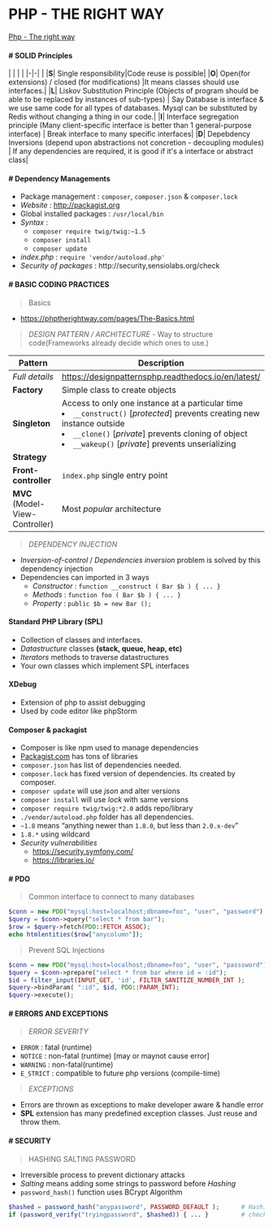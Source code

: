 # PHP - THE RIGHT WAY 

[Php - The right way](http://phptherightway.com)

#### # SOLID Principles

| | | |
|-|-| |
|**S**| Single responsibility|Code reuse is possible|
|**O**| Open(for extensions) / closed (for modifications) |It means classes should use interfaces.|
|**L**| Liskov Substitution Principle (Objects of program should be able to be replaced by instances of sub-types) | Say Database is interface & we use same code for all types of databases. Mysql can be substituted by Redis without changing a thing in our code.|
|**I**| Interface segregation principle (Many client-specific interface is better than 1 general-purpose interface) | Break interface to many specific interfaces|
|**D**| Depebdency Inversions (depend upon abstractions not concretion - decoupling modules) | If any dependencies are required, it is good if it's a interface or abstract class|

#### # Dependency Managements

- Package management : `composer`, `composer.json` & `composer.lock`
- *Website* : http://packagist.org
- Global installed packages : `/usr/local/bin`
- *Syntax* : 
    - `composer require twig/twig:~1.5`
    - `composer install` 
    - `composer update`
- *index.php* : `require 'vendor/autoload.php'`
- *Security of packages* : http://security,sensiolabs.org/check

#### # BASIC CODING PRACTICES

> Basics

- https://phptherightway.com/pages/The-Basics.html

> *DESIGN PATTERN / ARCHITECTURE* - Way to structure code(Frameworks already decide which ones to use.)

|Pattern|Description|
|-|-|
|*Full details*|https://designpatternsphp.readthedocs.io/en/latest/|
|**Factory**|Simple class to create objects|
|**Singleton**|Access to only one instance at a particular time <li/>`__construct()` [*protected*] prevents creating new instance outside <li/>`__clone()` [*private*] prevents cloning of object <li/>`__wakeup()` [*private*] prevents unserializing |
|**Strategy**||
|**Front-controller**|`index.php` single entry point|
|**MVC** (Model-View-Controller) | Most *popular* architecture|

> *DEPENDENCY INJECTION*

- *Inversion-of-control* / *Dependencies inversion*  problem is solved by this dependency injection
- Dependencies can imported in 3 ways
    - *Constructor* : `function __construct ( Bar $b ) { ... }`
    - *Methods* : `function foo ( Bar $b ) { ... }`
    - *Property* : `public $b = new Bar ();`

#### Standard PHP Library (SPL)

- Collection of classes and interfaces.
- *Datastructure* classes **(stack, queue, heap, etc)**
- *Iterators* methods to traverse datastructures
- Your own classes which implement SPL interfaces

#### XDebug
- Extension of php to assist debugging
- Used by code editor like phpStorm


#### Composer & packagist
- Composer is like npm used to manage dependencies
- [Packagist.com](https://packagist.org/) has tons of libraries
- `composer.json` has list of dependencies needed.
- `composer.lock` has fixed version of dependencies. Its created by composer.
- `composer update` will use *json* and alter versions
- `composer install` will use *lock* with same versions
- `composer require twig/twig:*2.0` adds repo/library
- `./vendor/autoload.php` folder has all dependencies.
- `~1.8` means “anything newer than `1.8.0`, but less than `2.0.x-dev`”
- `1.8.*` using wildcard
- *Security vulnerabilities*
    - https://security.symfony.com/
    - https://libraries.io/


#### # PDO

> Common interface to connect to many databases

```php
$conn = new PDO("mysql:host=localhost;dbname=foo", "user", "password");
$query = $conn->query("select * from bar");    
$row = $query->fetch(PDO::FETCH_ASSOC);    
echo htmlentities($row["anycolumn"]);
```

> Prevent SQL Injections

```php
$conn = new PDO("mysql:host=localhost;dbname=foo", "user", "passsword");
$query = $conn->prepare("select * from bar where id = :id");
$id = filter_input(INPUT_GET, 'id', FILTER_SANITIZE_NUMBER_INT );
$query->bindParam( ":id", $id, PDO::PARAM_INT);
$query->execute();
```

#### # ERRORS AND EXCEPTIONS

> *ERROR SEVERITY*
  - `ERROR`  :  fatal (runtime)
  - `NOTICE`  :  non-fatal (runtime) [may or maynot cause error]
  - `WARNING`  :  non-fatal(runtime)
  - `E_STRICT`  :  compatible to future php versions (compile-time)

> *EXCEPTIONS*
  - Errors are thrown as exceptions to make developer aware & handle error
  - **SPL** extension has many predefined exception classes. Just reuse and throw them.

#### # SECURITY

> HASHING SALTING PASSWORD
- Irreversible process to prevent dictionary attacks
- *Salting* means adding some strings to password before *Hashing*
- `password_hash()` function uses BCrypt Algorithm

```php
$hashed = password_hash("anypassword", PASSWORD_DEFAULT );      # Hashing
if (password_verify("tryingpassword", $hashed)) { ... }         # check
```




